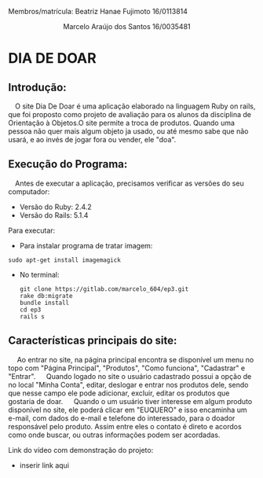 Membros/matrícula: Beatriz Hanae Fujimoto 16/0113814  
<td>&emsp;</td><td>&emsp;</td><td>&emsp;</td><td>&emsp;</td><td>&emsp;</td><td>&emsp;</td><td>&emsp;</td><td>&emsp;</td>Marcelo Araújo dos Santos 16/0035481           

# DIA DE DOAR

## Introdução:
<td>&emsp;</td>O site Dia De Doar é uma aplicação elaborado na linguagem Ruby on rails, que foi proposto como projeto de avaliação para os alunos da disciplina de Orientação à Objetos.O site permite a troca de produtos. Quando uma pessoa não quer mais algum objeto ja usado, ou até mesmo sabe que não usará, e ao invés de jogar fora ou vender, ele "doa".

## Execução do Programa:
<td>&emsp;</td>Antes de executar a aplicação, precisamos verificar as versões do seu computador:

* Versão do Ruby:   2.4.2
* Versão do Rails:  5.1.4

Para executar:

* Para instalar programa de tratar imagem:

 `sudo apt-get install imagemagick`

* No terminal:

  `git clone https://gitlab.com/marcelo_604/ep3.git `  
  `rake db:migrate`  
  `bundle install`  
  `cd ep3`  
  `rails s`  


## Características principais do site:

<td>&emsp;</td> Ao entrar no site, na página principal encontra se disponível um menu no topo com "Página Principal", "Produtos", "Como funciona", "Cadastrar" e "Entrar".

<td>&emsp;</td> Quando logado no site o usuário cadastrado possui a opção de no local "Minha Conta", editar, deslogar e  entrar nos produtos dele, sendo que nesse campo ele pode adicionar, excluir, editar os produtos que gostaria de doar.

<td>&emsp;</td> Quando o um usuário tiver interesse em algum produto disponível no site, ele poderá clicar em "EUQUERO" e isso encaminha um e-mail, com dados do e-mail e telefone do interessado, para o doador responsável pelo produto. Assim entre eles o contato é direto e acordos como onde buscar, ou outras informações podem ser acordadas.  


Link do vídeo com demonstração do projeto:
* inserir link aqui
